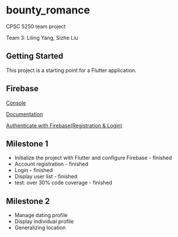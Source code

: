 # bounty_romance

CPSC 5250 team project

Team 3: Liling Yang, Sizhe Liu

## Getting Started

This project is a starting point for a Flutter application.

## Firebase

[Console](https://console.firebase.google.com/project/bounty-romance/overview)

[Documentation](https://firebase.google.com/docs/build)

[Authenticate with Firebase(Registration & Login)](https://firebase.google.com/docs/auth/flutter/password-auth)

## Milestone 1
* Initialize the project with Flutter and configure Firebase - finished
* Account registration - finished
* Login - finished
* Display user list - finished
* test: over 30% code coverage - finished

## Milestone 2
* Manage dating profile
* Display individual profile
* Generalizing location
